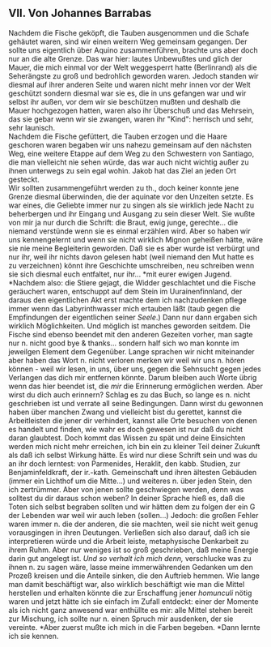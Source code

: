 ## VII. Von Johannes Barrabas
Nachdem die Fische geköpft, die Tauben ausgenommen und die Schafe gehäutet waren, sind wir einen weitern Weg gemeinsam gegangen. Der sollte uns eigentlich über Aquino zusammenführen, brachte uns aber doch nur an die alte Grenze. Das war hier: lautes Unbewußtes und glich der Mauer, die mich einmal vor der Welt weggesperrt hatte (Berlinrand) als die Seherängste zu groß und bedrohlich geworden waren. Jedoch standen wir diesmal auf ihrer anderen Seite und waren nicht mehr innen vor der Welt geschützt sondern diesmal war sie es, die in uns gefangen war und wir selbst ihr außen, vor dem wir sie beschützen mußten und deshalb die Mauer hochgezogen hatten, waren also ihr Überschuß und das Mehrsein, das sie gebar wenn wir sie zwangen, waren ihr &quot;Kind&quot;: herrisch und sehr, sehr launisch.   
 Nachdem die Fische gefüttert, die Tauben erzogen und die Haare geschoren waren begaben wir uns nahezu gemeinsam auf den nächsten Weg, eine weitere Etappe auf dem Weg zu den Schwestern von Santiago, die man vielleicht nie sehen würde, das war auch nicht wichtig außer zu ihnen unterwegs zu sein egal wohin. Jakob hat das Ziel an jeden Ort gesteckt.   
Wir sollten zusammengeführt werden zu th., doch keiner konnte jene Grenze diesmal überwinden, die der aquinate vor den Unzeiten setzte. Es war eines, die Geliebte immer nur zu singen als sie wirklich jede Nacht zu beherbergen und ihr Eingang und Ausgang zu sein dieser Welt. Sie wußte von mir ja nur durch die Schrift: die Braut, ewig junge, gerechte... die niemand verstünde wenn sie es einmal erzählen wird. Aber so haben wir uns kennengelernt und wenn sie nicht wirklich Mignon geheißen hätte, wäre sie nie meine Begleiterin geworden. Daß sie es aber wurde ist verbürgt und nur ihr, weil ihr nichts davon gelesen habt (weil niemand den Mut hatte es zu verzeichnen) könnt ihre Geschichte umschreiben, neu schreiben wenn sie sich diesmal euch entfaltet, nur ihr... *mit eurer ewigen Jugend. *Nachdem also: die Stiere gejagt, die Widder geschlachtet und die Fische geräuchert waren, entschuppt auf dem Stein im Uurainenfinnland, der daraus den eigentlichen Akt erst machte dem ich nachzudenken pflege immer wenn das Labyrinthwasser mich ertauben läßt (taub gegen die Empfindungen der eigentlichen seiner *Seele*.) Dann nur dann ergaben sich wirklich Möglichkeiten. Und möglich ist manches geworden seitdem. Die Fische sind ebenso beendet mit den anderen Gezeiten vorher, man sagte nur n. nicht good bye &amp; thanks... sondern half sich wo man konnte im jeweilgen Element dem Gegenüber. Lange sprachen wir nicht miteinander aber haben das Wort n. nicht verloren merken wir weil wir uns n. hören können - weil wir lesen, in uns, über uns, gegen die Sehnsucht gegen jedes Verlangen das dich mir entfernen könnte. Darum bleiben auch Worte übrig wenn das hier beendet ist, die *mir* die Erinnerung ermöglichen werden. Aber wirst du dich auch erinnern? Schlag es zu das Buch, so lange es n. nicht geschrieben ist und verrate all seine Bedingungen. Dann wirst du gewonnen haben über manchen Zwang und vielleicht bist du gerettet, kannst die Arbeitleisten die jener dir verhindert, kannst alle Orte besuchen von denen es handelt und finden, wie wahr es doch gewesen ist nur daß du nicht daran glaubtest. Doch kommt das Wissen zu spät und deine Einsichten werden mich nicht mehr erreichen, ich bin ein zu kleiner Teil deiner Zukunft als daß ich selbst Wirkung hätte. Es wird nur diese Schrift sein und was du an ihr doch lerntest: von Parmenides, Heraklit, den kabb. Studien, zur Benjaminfeldkraft, der ir.-kath. Gemeinschaft und ihren ältesten Gebäuden (immer ein Lichthof um die Mitte...) und weiteres n. über jeden Stein, den ich zertrümmer. Aber von jenen sollte geschwiegen werden, denn was solltest du dir daraus schon weben? In deiner Sprache hieß es, daß die Toten sich selbst begraben sollten und wir hätten dem zu folgen der ein G der Lebenden war weil wir auch leben (sollen...) Jedoch: die großen Fehler waren immer n. die der anderen, die sie machten, weil sie nicht weit genug vorausgingen in ihren Deutungen. Verließen sich also darauf, daß ich sie interpretieren würde und die Arbeit leiste, metaphysische Denkarbeit zu ihrem Ruhm. Aber nur weniges ist so groß geschrieben, daß meine Energie darin gut angelegt ist. *Und so verhalt ich mich denn,* verschlucke was zu ihnen n. zu sagen wäre, lasse meine immerwährenden Gedanken um den Prozeß kreisen und die Anteile sinken, die den Auftrieb hemmen. Wie lange man damit beschäftigt war, also wirklich beschäftigt wie man die Mittel herstellen und erhalten könnte die zur Erschaffung jener *homunculi* nötig waren und jetzt hätte ich sie einfach im Zufall entdeckt: einer der Momente als ich nicht ganz anwesend war enthüllte es mir: alle Mittel stehen bereit zur Mischung, ich sollte nur n. einen Spruch mir ausdenken, der sie vereinte. *Aber zuerst mußte ich mich in die Farben begeben. *Dann lernte ich sie kennen.   
